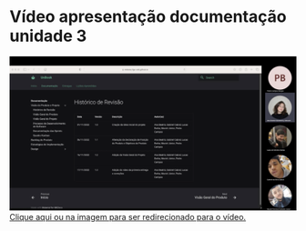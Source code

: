 # Vídeo apresentação documentação unidade 3


[![Imagem de capa](../img/unidade3capa.png)](https://youtu.be/xq2pt1TyY8s)
[Clique aqui ou na imagem para ser redirecionado para o vídeo.](https://youtu.be/xq2pt1TyY8s)
